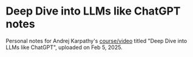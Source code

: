 # Deep Dive into LLMs like ChatGPT notes

Personal notes for Andrej Karpathy's [course/video](https://www.youtube.com/watch?v=7xTGNNLPyMI) titled "Deep Dive into LLMs like ChatGPT", uploaded on Feb 5, 2025.
